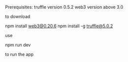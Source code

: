 Prerequisites:
truffle version 0.5.2
web3 version above 3.0

to download

npm install web3@0.20.6 
npm install -g truffle@5.0.2                        




use 

npm run dev 

to run the app
